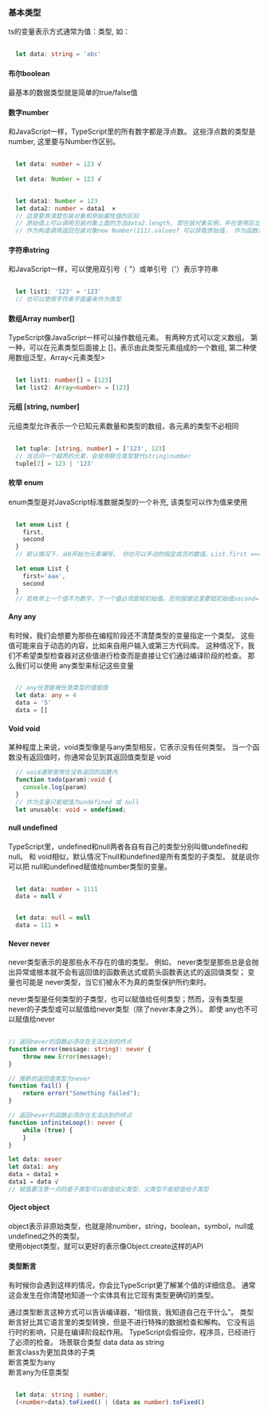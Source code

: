 ### 基本类型  
ts的变量表示方式通常为值：类型, 如：  
``` typescript
  
  let data: string = 'abc'
```
#### 布尔boolean  
最基本的数据类型就是简单的true/false值
#### 数字number  
和JavaScript一样，TypeScript里的所有数字都是浮点数。 这些浮点数的类型是 number, 这里要与Number作区别。  
``` typescript
  
  let data: number = 123 √
  
  let data: Number = 123 √  

  
  let data1: Number = 123 
  let data2: number = data1  ×
  // 这里要弄清楚包装对象和原始属性值的区别
  // 原始值上可以调用包装对象上面的方法data2.length, 即包装对象实例，并在使用后立刻销毁实例
  // 作为构造调用返回包装对象new Number(111).valueof 可以获取原始值， 作为函数调用返回原始值Number(122)   
```
#### 字符串string  
和JavaScript一样，可以使用双引号（ "）或单引号（'）表示字符串
``` typescript
  
  let list1: '123' = '123'
  // 也可以使用字符串字面量来作为类型
```
#### 数组Array<number> number[]  
TypeScript像JavaScript一样可以操作数组元素。 有两种方式可以定义数组。 第一种，可以在元素类型后面接上 []，表示由此类型元素组成的一个数组, 第二种使用数组泛型，Array<元素类型>
``` typescript
  
  let list1: number[] = [123]
  let list2: Array<number> = [123]   
```
#### 元组 [string, number]  
元组类型允许表示一个已知元素数量和类型的数组，各元素的类型不必相同
``` typescript
  
  let tuple: [string, number] = ['123', 123]
  // 当访问一个越界的元素，会使用联合类型替代string|number
  tuple[2] = 123 | '123'
```
#### 枚举 enum  
enum类型是对JavaScript标准数据类型的一个补充, 该类型可以作为值来使用
``` typescript
  
  let enum List {
    first,
    second
  }
  // 默认情况下，从0开始为元素编号。 你也可以手动的指定成员的数值。List.first === 1

  let enum List {
    first='aaa',
    second
  }
  // 若枚举上一个值不为数字，下一个值必须是赋初始值，否则报错这里要赋初始值second='bbbb'
```
#### Any any  
有时候，我们会想要为那些在编程阶段还不清楚类型的变量指定一个类型。 这些值可能来自于动态的内容，比如来自用户输入或第三方代码库。 这种情况下，我们不希望类型检查器对这些值进行检查而是直接让它们通过编译阶段的检查。 那么我们可以使用 any类型来标记这些变量
``` typescript
  
  // any任意能被任意类型的值赋值
  let data: any = 4
  data = '5'
  data = []
```
#### Void void  
某种程度上来说，void类型像是与any类型相反，它表示没有任何类型。 当一个函数没有返回值时，你通常会见到其返回值类型是 void
``` typescript
  // void通常使用在没有返回的函数内
  function todo(param):void {
    console.log(param)
  }
  // 作为变量只能赋值为undefined 或 null
  let unusable: void = undefined;
```
#### null undefined  
TypeScript里，undefined和null两者各自有自己的类型分别叫做undefined和null。 和 void相似，默认情况下null和undefined是所有类型的子类型。 就是说你可以把 null和undefined赋值给number类型的变量。
``` typescript
  
  let data: number = 1111 
  data = null √


  let data: null = null 
  data = 111 ×
```
#### Never never  
never类型表示的是那些永不存在的值的类型。 例如， never类型是那些总是会抛出异常或根本就不会有返回值的函数表达式或箭头函数表达式的返回值类型； 变量也可能是 never类型，当它们被永不为真的类型保护所约束时。

never类型是任何类型的子类型，也可以赋值给任何类型；然而，没有类型是never的子类型或可以赋值给never类型（除了never本身之外）。 即使 any也不可以赋值给never
``` typescript
  
// 返回never的函数必须存在无法达到的终点
function error(message: string): never {
    throw new Error(message);
}

// 推断的返回值类型为never
function fail() {
    return error("Something failed");
}

// 返回never的函数必须存在无法达到的终点
function infiniteLoop(): never {
    while (true) {
    }
}

let data: never
let data1: any
data = data1 ×
data1 = data √
// 赋值要注意一点的是子类型可以赋值给父类型，父类型不能赋值给子类型
```
#### Oject object  
object表示非原始类型，也就是除number，string，boolean，symbol，null或undefined之外的类型。  
使用object类型，就可以更好的表示像Object.create这样的API
#### 类型断言 
有时候你会遇到这样的情况，你会比TypeScript更了解某个值的详细信息。 通常这会发生在你清楚地知道一个实体具有比它现有类型更确切的类型。

通过类型断言这种方式可以告诉编译器，“相信我，我知道自己在干什么”。 类型断言好比其它语言里的类型转换，但是不进行特殊的数据检查和解构。 它没有运行时的影响，只是在编译阶段起作用。 TypeScript会假设你，程序员，已经进行了必须的检查。
场景联合类型 <string>data  data as string   
断言class为更加具体的子类  
断言类型为any  
断言any为任意类型  

``` typescript
  
  let data: string | number;
  (<number>data).toFixed() | (data as number).toFixed()
```